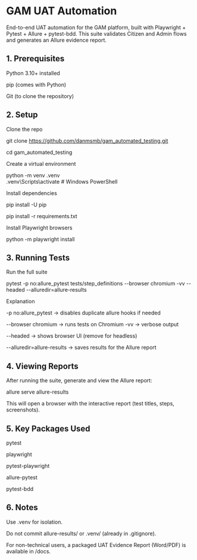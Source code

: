 # GAM UAT Automation

End-to-end UAT automation for the GAM platform, built with Playwright + Pytest + Allure + pytest-bdd.
This suite validates Citizen and Admin flows and generates an Allure evidence report.

## 1. Prerequisites
Python 3.10+ installed  

pip (comes with Python)  

Git (to clone the repository)


## 2. Setup
Clone the repo  

git clone https://github.com/danmsmb/gam_automated_testing.git  

cd gam_automated_testing  


Create a virtual environment


python -m venv .venv  
.venv\Scripts\activate    # Windows PowerShell


Install dependencies  

pip install -U pip  

pip install -r requirements.txt


Install Playwright browsers  

python -m playwright install


## 3. Running Tests  

Run the full suite  

pytest -p no:allure_pytest tests/step_definitions --browser chromium -vv --headed --alluredir=allure-results


Explanation  

-p no:allure_pytest → disables duplicate allure hooks if needed  

--browser chromium → runs tests on Chromium
-vv → verbose output  

--headed → shows browser UI (remove for headless)  

--alluredir=allure-results → saves results for the Allure report


## 4. Viewing Reports
After running the suite, generate and view the Allure report:  

allure serve allure-results


This will open a browser with the interactive report (test titles, steps, screenshots).

## 5. Key Packages Used  

pytest  

playwright  

pytest-playwright  

allure-pytest  

pytest-bdd


## 6. Notes
Use .venv for isolation.  

Do not commit allure-results/ or .venv/ (already in .gitignore).  

For non-technical users, a packaged UAT Evidence Report (Word/PDF) is available in /docs.
